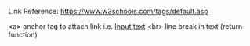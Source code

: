Link Reference: <https://www.w3schools.com/tags/default.asp>

\<a>  anchor tag to attach link i.e. <a href="https://example.com">Input text</a>
\<br> line break in text (return function)
